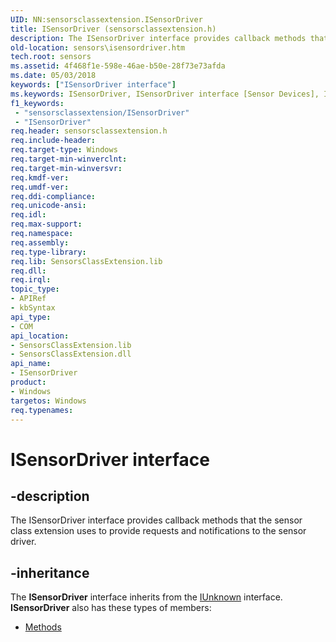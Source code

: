 ```yaml
---
UID: NN:sensorsclassextension.ISensorDriver
title: ISensorDriver (sensorsclassextension.h)
description: The ISensorDriver interface provides callback methods that the sensor class extension uses to provide requests and notifications to the sensor driver.
old-location: sensors\isensordriver.htm
tech.root: sensors
ms.assetid: 4f468f1e-598e-46ae-b50e-28f73e73afda
ms.date: 05/03/2018
keywords: ["ISensorDriver interface"]
ms.keywords: ISensorDriver, ISensorDriver interface [Sensor Devices], ISensorDriver interface [Sensor Devices],described, Sensor_IFaces_014342f2-5466-426b-bb11-cb4e89a7691a.xml, sensors.isensordriver, sensorsclassextension/ISensorDriver
f1_keywords:
 - "sensorsclassextension/ISensorDriver"
 - "ISensorDriver"
req.header: sensorsclassextension.h
req.include-header: 
req.target-type: Windows
req.target-min-winverclnt: 
req.target-min-winversvr: 
req.kmdf-ver: 
req.umdf-ver: 
req.ddi-compliance: 
req.unicode-ansi: 
req.idl: 
req.max-support: 
req.namespace: 
req.assembly: 
req.type-library: 
req.lib: SensorsClassExtension.lib
req.dll: 
req.irql: 
topic_type:
- APIRef
- kbSyntax
api_type:
- COM
api_location:
- SensorsClassExtension.lib
- SensorsClassExtension.dll
api_name:
- ISensorDriver
product:
- Windows
targetos: Windows
req.typenames: 
---
```


# ISensorDriver interface


## -description



The ISensorDriver interface provides callback methods that the sensor class extension uses to provide requests and notifications to the sensor driver.




## -inheritance

The <b xmlns:loc="http://microsoft.com/wdcml/l10n">ISensorDriver</b> interface inherits from the <a href="https://docs.microsoft.com/windows/win32/api/unknwn/nn-unknwn-iunknown">IUnknown</a> interface. <b>ISensorDriver</b> also has these types of members:
<ul>
<li><a href="https://docs.microsoft.com/">Methods</a></li>
</ul>

